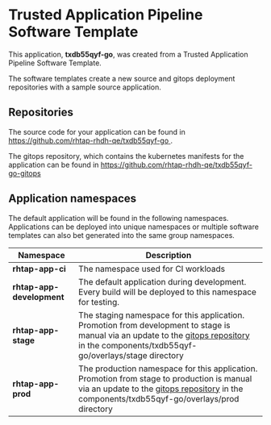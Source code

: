 # Trusted Application Pipeline Software Template

This application, **txdb55qyf-go**, was created from a Trusted Application Pipeline Software Template.

The software templates create a new source and gitops deployment repositories with a sample source application. 

## Repositories

The source code for your application can be found in [https://github.com/rhtap-rhdh-qe/txdb55qyf-go ](https://github.com/rhtap-rhdh-qe/txdb55qyf-go ).
 
The gitops repository, which contains the kubernetes manifests for the application can be found in 
[https://github.com/rhtap-rhdh-qe/txdb55qyf-go-gitops ](https://github.com/rhtap-rhdh-qe/txdb55qyf-go-gitops ) 

## Application namespaces 

The default application will be found in the following namespaces. Applications can be deployed into unique namespaces or multiple software templates can also bet generated into the same group namespaces.  

|  Namespace   |  Description   |  
| -------- | -------- |
| **rhtap-app-ci** | The namespace used for CI workloads |
| **rhtap-app-development** | The default application during development. Every build will be deployed to this namespace for testing. |
| **rhtap-app-stage** | The staging namespace for this application. Promotion from development to stage is manual via an update to the [gitops repository](https://github.com/rhtap-rhdh-qe/txdb55qyf-go-gitops ) in the components/txdb55qyf-go/overlays/stage directory |
| **rhtap-app-prod** | The production namespace for this application. Promotion from stage to production is manual via an update to the [gitops repository](https://github.com/rhtap-rhdh-qe/txdb55qyf-go-gitops ) in the components/txdb55qyf-go/overlays/prod directory |